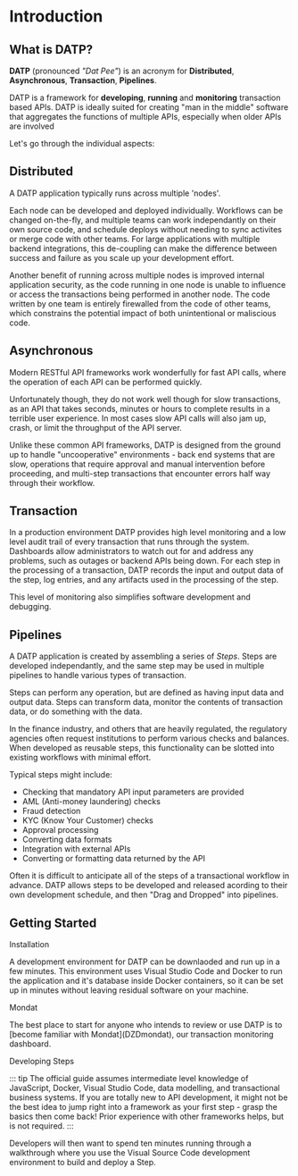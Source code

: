 # Introduction

<!--
::: tip NOTE
Already know Vue 2 and just want to learn about what's new in Vue 3? Check out the [Migration Guide](/guide/migration/introduction.html)!
:::
-->

## What is DATP?

**DATP** (pronounced _"Dat Pee"_) is an acronym for **Distributed**, **Asynchronous**, **Transaction**, **Pipelines**.

DATP is a framework for **developing**, **running** and **monitoring** transaction based APIs.
DATP is ideally suited for creating "man in the middle" software that aggregates the functions of multiple APIs, especially
when older APIs are involved

Let's go through the individual aspects:


## Distributed
A DATP application typically runs across multiple 'nodes'.

Each node can be developed and deployed individually. Workflows can be changed on-the-fly, and multiple teams can work independantly on their
own source code, and schedule deploys without needing to sync activites or merge code with other teams. For large applications with multiple
backend integrations, this de-coupling can make the difference between success and failure as you scale up your development effort.

Another benefit of running across multiple nodes is improved internal application security, as the code
running in one node is unable to influence or access the transactions being performed in another node.
The code written by one team is entirely firewalled from the code of other teams, which constrains the potential impact of both unintentional or maliscious
code.



## Asynchronous

Modern RESTful API frameworks work wonderfully for fast API calls, where the operation of each API can be performed quickly.

Unfortunately though, they do not work well though for slow transactions, as an API that takes seconds, minutes or hours to complete
results in a terrible user experience. In most cases slow API calls will also jam up, crash, or limit the throughput of the API server.

Unlike these common API frameworks, DATP is designed from the ground up to handle "uncooperative" environments - back end
systems that are slow, operations that require approval and manual intervention before proceeding, and multi-step
transactions that encounter errors half way through their workflow.




## Transaction

In a production environment DATP provides high level monitoring and a low level audit trail of every transaction that runs through
the system. Dashboards allow administrators to watch out for and address any problems, such as outages or backend APIs being down.
For each step in the processing of a transaction, DATP records the input and output data of the step, log entries, and any
artifacts used in the processing of the step.

This level of monitoring also simplifies software development and debugging.



## Pipelines

A DATP application is created by assembling a series of _Steps_.
Steps are developed independantly, and the same step may be used in multiple pipelines to handle various types of transaction.

Steps can perform any operation, but are defined as having input data and output data. Steps can transform data, monitor the contents of transaction data,
or do something with the data.

In the finance industry, and others that are heavily regulated, the regulatory agencies often request institutions to perform
various checks and balances. When developed as reusable steps, this functionality can be slotted into existing workflows with minimal effort.

Typical steps might include:

- Checking that mandatory API input parameters are provided
- AML (Anti-money laundering) checks
- Fraud detection
- KYC (Know Your Customer) checks
- Approval processing
- Converting data formats
- Integration with external APIs
- Converting or formatting data returned by the API

Often it is difficult to anticipate all of the steps of a transactional workflow in advance. DATP allows steps to be developed and released acording to their
own development schedule, and then "Drag and Dropped" into pipelines.


<!--
If you’d like to learn more about Vue before diving in, we <a id="modal-player" class="vuemastery-trigger"  href="#">created a video</a> walking through the core principles and a sample project.
-->

<!--
<VideoLesson href="https://www.vuemastery.com/courses/intro-to-vue-3/intro-to-vue3" title="Watch a free video course on Vue Mastery">Watch a free video course on Vue Mastery</VideoLesson>

<common-vuemastery-video-modal/>
-->

## Getting Started

<p>
  <ActionLink class="primary" url="DZDinstallation.html">
    Installation
  </ActionLink>
</p>

A development environment for DATP can be downlaoded and run up in a few minutes.
This environment uses Visual Studio Code and Docker to run the application and it's database inside Docker containers,
so it can be set up in minutes without leaving residual software on your machine.



<p>
  <ActionLink class="primary" url="ZDZmondat.html">
    Mondat
  </ActionLink>
</p>
The best place to start for anyone who intends to review or use DATP is to [become familiar with Mondat](DZDmondat), our transaction monitoring dashboard.

<p>
  <ActionLink class="primary" url="ZDZmondat.html">
    Developing Steps
  </ActionLink>
</p>

::: tip
The official guide assumes intermediate level knowledge of JavaScript, Docker, Visual Studio Code, data modelling, and transactional business systems. If you are totally new to API development, it might not be the best idea to jump right into a framework as your first step - grasp the basics then come back! Prior experience with other frameworks helps, but is not required.
:::

Developers will then want to spend ten minutes running through a walkthrough where you use the Visual Source Code development environment to build and deploy a Step.

